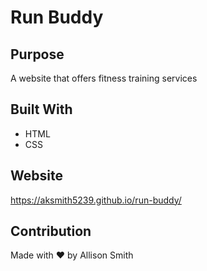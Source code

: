 # Run Buddy

## Purpose
A website that offers fitness training services

## Built With
* HTML
* CSS

## Website
https://aksmith5239.github.io/run-buddy/

## Contribution
Made with ❤️  by Allison Smith
